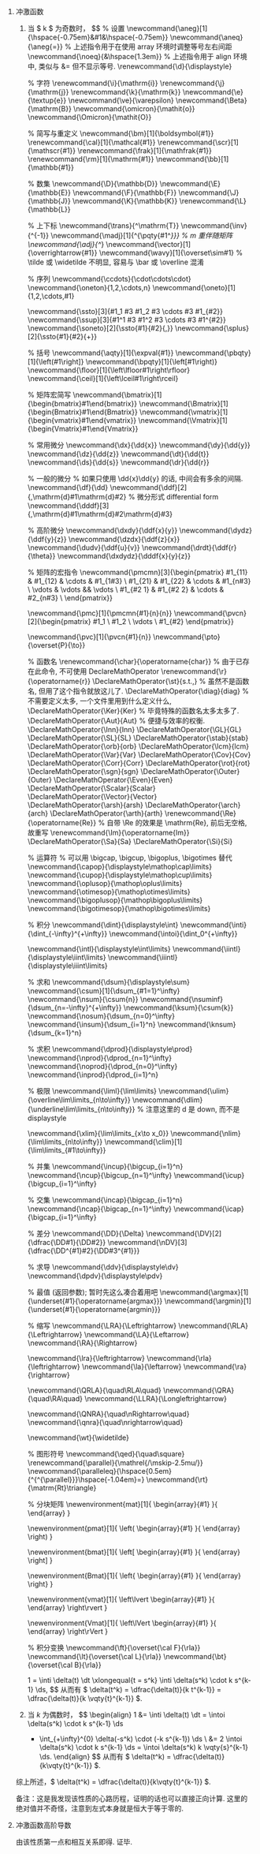 1. 冲激函数

   1. 当 $ k $ 为奇数时，
      $$
      % 设置
      \newcommand{\aneg}[1]{\hspace{-0.75em}&#1&\hspace{-0.75em}}
      \newcommand{\aneq}{\aneg{=}}
      % 上述指令用于在使用 array 环境时调整等号左右间距
      \newcommand{\noeq}{&\hspace{1.3em}}
      % 上述指令用于 align 环境中, 类似与 &= 但不显示等号.
      \renewcommand{\d}{\displaystyle}
      
      % 字符
      \renewcommand{\i}{\mathrm{i}}
      \renewcommand{\j}{\mathrm{j}}
      \renewcommand{\k}{\mathrm{k}}
      \newcommand{\e}{\textup{e}}
      \newcommand{\ve}{\varepsilon}
      \newcommand{\Beta}{\mathrm{B}}
      \newcommand{\omicron}{\mathit{o}}
      \newcommand{\Omicron}{\mathit{O}}
      
      % 简写与重定义
      \newcommand{\bm}[1]{\boldsymbol{#1}}
      \renewcommand{\cal}[1]{\mathcal{#1}}
      \renewcommand{\scr}[1]{\mathscr{#1}}
      \renewcommand{\frak}[1]{\mathfrak{#1}}
      \renewcommand{\rm}[1]{\mathrm{#1}}
      \newcommand{\bb}[1]{\mathbb{#1}}
      
      % 数集
      \newcommand{\D}{\mathbb{D}}
      \newcommand{\E}{\mathbb{E}}
      \newcommand{\F}{\mathbb{F}}
      \newcommand{\J}{\mathbb{J}}
      \newcommand{\K}{\mathbb{K}}
      \renewcommand{\L}{\mathbb{L}}
      
      % 上下标
      \newcommand{\trans}{^\mathrm{T}}
      \newcommand{\inv}{^{-1}}
      \newcommand{\madj}[1]{^{\pqty{#1^*}}}	% m 重伴随矩阵
      \newcommand{\adj}{^*}
      \newcommand{\vector}[1]{\overrightarrow{#1}}
      \newcommand{\wavy}[1]{\overset\sim#1}	% \tilde 或 \widetilde 不明显, 容易与 \bar 或 \overline 混淆
      
      % 序列
      \newcommand{\ccdots}{\cdot\cdots\cdot}
      \newcommand{\oneton}{1,2,\cdots,n}
      \newcommand{\oneto}[1]{1,2,\cdots,#1}
      
      \newcommand{\ssto}[3]{#1_1 #3 #1_2 #3 \cdots #3 #1_{#2}}
      \newcommand{\ssup}[3]{#1^1 #3 #1^2 #3 \cdots #3 #1^{#2}}
      \newcommand{\soneto}[2]{\ssto{#1}{#2}{,}}
      \newcommand{\splus}[2]{\ssto{#1}{#2}{+}}
      
      % 括号
      \newcommand{\aqty}[1]{\expval{#1}}
      \newcommand{\pbqty}[1]{\left(#1\right]}
      \newcommand{\bpqty}[1]{\left[#1\right)}
      \newcommand{\floor}[1]{\left\lfloor#1\right\rfloor}
      \newcommand{\ceil}[1]{\left\lceil#1\right\rceil}
      
      % 矩阵宏简写
      \newcommand{\bmatrix}[1]{\begin{bmatrix}#1\end{bmatrix}}
      \newcommand{\Bmatrix}[1]{\begin{Bmatrix}#1\end{Bmatrix}}
      \newcommand{\vmatrix}[1]{\begin{vmatrix}#1\end{vmatrix}}
      \newcommand{\Vmatrix}[1]{\begin{Vmatrix}#1\end{Vmatrix}}
      
      % 常用微分
      \newcommand{\dx}{\dd{x}}
      \newcommand{\dy}{\dd{y}}
      \newcommand{\dz}{\dd{z}}
      \newcommand{\dt}{\dd{t}}
      \newcommand{\ds}{\dd{s}}
      \newcommand{\dr}{\dd{r}}
      
      % 一般的微分
      % 如果只使用 \dd{x}\dd{y} 的话, 中间会有多余的间隔.
      \newcommand{\df}{\dd}
      \newcommand{\ddf}[2]{\,\mathrm{d}#1\mathrm{d}#2}	% 微分形式 differential form
      \newcommand{\dddf}[3]{\,\mathrm{d}#1\mathrm{d}#2\mathrm{d}#3}
      
      % 高阶微分
      \newcommand{\dxdy}{\ddf{x}{y}}
      \newcommand{\dydz}{\ddf{y}{z}}
      \newcommand{\dzdx}{\ddf{z}{x}}
      \newcommand{\dudv}{\ddf{u}{v}}
      \newcommand{\drdt}{\ddf{r}{\theta}}
      \newcommand{\dxdydz}{\dddf{x}{y}{z}}
      
      % 矩阵的宏指令
      \newcommand{\pmcmn}[3]{\begin{pmatrix}
      	#1_{11} & #1_{12} & \cdots & #1_{1#3} \\
      	#1_{21} & #1_{22} & \cdots & #1_{n#3} \\
      	\vdots & \vdots && \vdots \\
      	#1_{#2 1} & #1_{#2 2} & \cdots & #2_{n#3} \\
      \end{pmatrix}}
      
      \newcommand{\pmc}[1]{\pmcmn{#1}{n}{n}}
      \newcommand{\pvcn}[2]{\begin{pmatrix}
      	#1_1 \\ #1_2 \\ \vdots \\ #1_{#2}
      \end{pmatrix}}
      
      \newcommand{\pvc}[1]{\pvcn{#1}{n}}
      \newcommand{\pto}{\overset{P}{\to}}
      
      % 函数名
      \renewcommand{\char}{\operatorname{char}}	% 由于已存在此命令, 不可使用 DeclareMathOperator
      \renewcommand{\r}{\operatorname{r}}
      \DeclareMathOperator{\st}{s.t.\,}	% 虽然不是函数名, 但用了这个指令就放这儿了.
      \DeclareMathOperator{\diag}{diag}	% 不需要定义太多, 一个文件里用到什么定义什么,
      \DeclareMathOperator{\Ker}{Ker}		% 毕竟特殊的函数名太多太多了.
      \DeclareMathOperator{\Aut}{Aut}		% 便捷与效率的权衡.
      \DeclareMathOperator{\Inn}{Inn}
      \DeclareMathOperator{\GL}{GL}
      \DeclareMathOperator{\SL}{SL}
      \DeclareMathOperator{\stab}{stab}
      \DeclareMathOperator{\orb}{orb}
      \DeclareMathOperator{\lcm}{lcm}
      \DeclareMathOperator{\Var}{Var}
      \DeclareMathOperator{\Cov}{Cov}
      \DeclareMathOperator{\Corr}{Corr}
      \DeclareMathOperator{\rot}{rot}
      \DeclareMathOperator{\sgn}{sgn}
      \DeclareMathOperator{\Outer}{Outer}
      \DeclareMathOperator{\Even}{Even}
      \DeclareMathOperator{\Scalar}{Scalar}
      \DeclareMathOperator{\Vector}{Vector}
      \DeclareMathOperator{\arsh}{arsh}
      \DeclareMathOperator{\arch}{arch}
      \DeclareMathOperator{\arth}{arth}
      \renewcommand{\Re}{\operatorname{Re}}	% 自带 \Re 的效果是 \mathrm{Re}, 前后无空格, 故重写
      \renewcommand{\Im}{\operatorname{Im}}
      \DeclareMathOperator{\Sa}{Sa}
      \DeclareMathOperator{\Si}{Si}
      
      % 运算符
      % 可以用 \bigcap, \bigcup, \bigoplus, \bigotimes 替代
      \newcommand{\capop}{\displaystyle\mathop\cap\limits}
      \newcommand{\cupop}{\displaystyle\mathop\cup\limits}
      \newcommand{\oplusop}{\mathop\oplus\limits}
      \newcommand{\otimesop}{\mathop\otimes\limits}
      \newcommand{\bigoplusop}{\mathop\bigoplus\limits}
      \newcommand{\bigotimesop}{\mathop\bigotimes\limits}
      
      % 积分
      \newcommand{\dint}{\displaystyle\int}
      \newcommand{\inti}{\dint_{-\infty}^{+\infty}}
      \newcommand{\intoi}{\dint_0^{+\infty}}
      
      \newcommand{\intl}{\displaystyle\int\limits}
      \newcommand{\iintl}{\displaystyle\iint\limits}
      \newcommand{\iiintl}{\displaystyle\iiint\limits}
      
      % 求和
      \newcommand{\dsum}{\displaystyle\sum}
      \newcommand{\csum}[1]{\dsum_{#1=1}^\infty}
      \newcommand{\nsum}{\csum{n}}
      \newcommand{\nsuminf}{\dsum_{n=-\infty}^{+\infty}}
      \newcommand{\ksum}{\csum{k}}
      \newcommand{\nosum}{\dsum_{n=0}^\infty}
      \newcommand{\insum}{\dsum_{i=1}^n}
      \newcommand{\knsum}{\dsum_{k=1}^n}
      
      % 求积
      \newcommand{\dprod}{\displaystyle\prod}
      \newcommand{\nprod}{\dprod_{n=1}^\infty}
      \newcommand{\noprod}{\dprod_{n=0}^\infty}
      \newcommand{\inprod}{\dprod_{i=1}^n}
      
      % 极限
      \newcommand{\liml}{\lim\limits}
      \newcommand{\ulim}{\overline\lim\limits_{n\to\infty}}
      \newcommand{\dlim}{\underline\lim\limits_{n\to\infty}}
      % 注意这里的 d 是 down, 而不是 displaystyle
      
      \newcommand{\xlim}{\lim\limits_{x\to x_0}}
      \newcommand{\nlim}{\lim\limits_{n\to\infty}}
      \newcommand{\clim}[1]{\lim\limits_{#1\to\infty}}
      
      % 并集
      \newcommand{\incup}{\bigcup_{i=1}^n}
      \newcommand{\ncup}{\bigcup_{n=1}^\infty}
      \newcommand{\icup}{\bigcup_{i=1}^\infty}
      
      % 交集
      \newcommand{\incap}{\bigcap_{i=1}^n}
      \newcommand{\ncap}{\bigcap_{n=1}^\infty}
      \newcommand{\icap}{\bigcap_{i=1}^\infty}
      
      % 差分
      \newcommand{\DD}{\Delta}
      \newcommand{\DV}[2]{\dfrac{\DD#1}{\DD#2}}
      \newcommand{\nDV}[3]{\dfrac{\DD^{#1}#2}{\DD#3^{#1}}}
      
      % 求导
      \newcommand{\ddv}{\displaystyle\dv}
      \newcommand{\dpdv}{\displaystyle\pdv}
      
      % 最值 (返回参数); 暂时先这么凑合着用吧
      \newcommand{\argmax}[1]{\underset{#1}{\operatorname{argmax}}}
      \newcommand{\argmin}[1]{\underset{#1}{\operatorname{argmin}}}
      
      % 缩写
      \newcommand{\LRA}{\Leftrightarrow}
      \newcommand{\RLA}{\Leftrightarrow}
      \newcommand{\LA}{\Leftarrow}
      \newcommand{\RA}{\Rightarrow}
      
      \newcommand{\lra}{\leftrightarrow}
      \newcommand{\rla}{\leftrightarrow}
      \newcommand{\la}{\leftarrow}
      \newcommand{\ra}{\rightarrow}
      
      \newcommand{\QRLA}{\quad\RLA\quad}
      \newcommand{\QRA}{\quad\RA\quad}
      \newcommand{\LLRA}{\Longleftrightarrow}
      
      \newcommand{\QNRA}{\quad\nRightarrow\quad}
      \newcommand{\qnra}{\quad\nrightarrow\quad}
      
      \newcommand{\wt}{\widetilde}
      
      % 图形符号
      \newcommand{\qed}{\quad\square}
      \renewcommand{\parallel}{\mathrel{/\mskip-2.5mu/}}
      \newcommand{\paralleleq}{\hspace{0.5em}{^{^{\parallel}}}\hspace{-1.04em}=}
      \newcommand{\rt}{\matrm{Rt}\triangle}
      
      % 分块矩阵
      \newenvironment{mat}[1]{
      	\begin{array}{#1}
      }{
      	\end{array}
      }
      
      \newenvironment{pmat}[1]{
      	\left( \begin{array}{#1}
      }{
      	\end{array} \right)
      }
      
      \newenvironment{bmat}[1]{
      	\left[ \begin{array}{#1}
      }{
      	\end{array} \right]
      }
      
      \newenvironment{Bmat}[1]{
      	\left\{ \begin{array}{#1}
      }{
      	\end{array} \right\}
      }
      
      \newenvironment{vmat}[1]{
      	\left\lvert \begin{array}{#1}
      }{
      	\end{array} \right\rvert
      }
      
      \newenvironment{Vmat}[1]{
      	\left\lVert \begin{array}{#1}
      }{
      	\end{array} \right\rVert
      }
      
      % 积分变换
      \newcommand{\ft}{\overset{\cal F}{\rla}}
      \newcommand{\lt}{\overset{\cal L}{\rla}}
      \newcommand{\bt}{\overset{\cal B}{\rla}}
      
      
      
      1 = \inti \delta(t) \dt
      \xlongequal{t = s^k}
      \inti \delta(s^k) \cdot k s^{k-1} \ds,
      $$
      从而有 $ \delta(t^k) = \dfrac{\delta(t)}{k t^{k-1}} = \dfrac{\delta(t)}{k \vqty{t}^{k-1}} $.

   2. 当 $k$ 为偶数时，
      $$
      \begin{align}
      1 &= \inti \delta(t) \dt
      = \intoi \delta(s^k) \cdot k s^{k-1} \ds
      + \int_{+\infty}^{0} \delta(-s^k) \cdot (-k s^{k-1}) \ds
      \\
      &= 2 \intoi \delta(s^k) \cdot k s^{k-1} \ds
      = \intoi \delta(s^k) k \vqty{s}^{k-1} \ds.
      \end{align}
      $$
      从而有 $ \delta(t^k) = \dfrac{\delta(t)}{k\vqty{t}^{k-1}} $.

   综上所述，$ \delta(t^k) = \dfrac{\delta(t)}{k\vqty{t}^{k-1}} $.

   备注：这是我发现该性质的心路历程，证明的话也可以直接正向计算. 这里的绝对值并不奇怪，注意到左式本身就是恒大于等于零的.

2. 冲激函数高阶导数

   由该性质第一点和相互关系即得. 证毕.